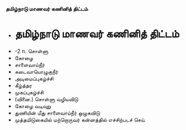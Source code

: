 **தமிழ்நாடு மாணவர் கணினித் திட்டம்**
- # தமிழ்நாடு மாணவர் கணினித் திட்டம்
- -2 n. சொள்ளு
- கோழை
- சாளைவாய்நீர்
- கடைவாயொழுகுநீர்
- அடிமைப்புகழ்ச்சி
- கீழ்த்தர
- முகப்புகழ்ச்சி
- (வினை.) சொள்ளு வழியவிடு
- கோழை வடிவுறு
- துணியின் மீது சாளைவாய்நீர் ஒழுகவிடு
- முத்தமிடுகையில் மற்றொருவர் கன்னத்தில் எச்சிற்படச் செய்.

